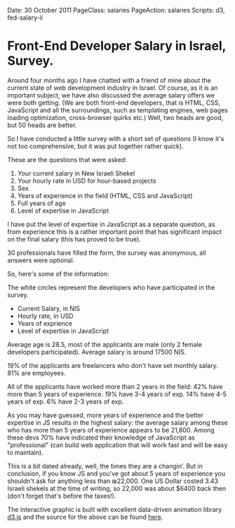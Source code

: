 Date: 30 October 2011
PageClass: salaries
PageAction: salaries
Scripts: d3, fed-salary-il

# Front-End Developer Salary in Israel, Survey.

Around four months ago I have chatted with a friend of mine about the current state of web development industry in Israel. Of course, as it is an important subject, we have also discussed the average salary offers we were both getting. (We are both front-end developers, that is HTML, CSS, JavaScript and all the surroundings, such as templating engines, web pages loading optimization, cross-browser quirks etc.) Well, two heads are good, but 50 heads are better. 

So I have conducted a little survey with a short set of questions (I know it's not too comprehensive, but it was put together rather quick). 

These are the questions that were asked:

1. Your current salary in New Israeli Shekel
2. Your hourly rate in USD for hour-based projects
3. Sex
4. Years of experience in the field (HTML, CSS and JavaScript)
5. Full years of age
6. Level of expertise in JavaScript

I have put the level of expertise in JavaScript as a separate question, as from experience this is a rather important point that has significant impact on the final salary (this has proved to be true).

30 professionals have filled the form, the survey was anonymous, all answers were optional.

So, here's some of the information:

<div class="canvas"></div>
<div class="legend">
  <p>The white circles represent the developers who have participated in the survey.</p>
  <ul class="controls">
    <li><span class="first">Current Salary, in NIS</span></li>
    <li><span class="second">Hourly rate, in USD</span></li>
    <li><span class="third">Years of exprience</span></li>
    <li><span class="fourth">Level of expertise in JavaScript</span></li>
  </ul>
</div>

Average age is 28.5, most of the applicants are male (only 2 female developers participated). Average salary is around 17500 NIS. 

19% of the applicants are freelancers who don't have set monthly salary. 81% are employees.

All of the applicants have worked more than 2 years in the field:
42% have more than 5 years of experience.
19% have 3-4 years of exp.
14% have 4-5 years of exp.
6% have 2-3 years of exp.

As you may have guessed, more years of experience and the better expertise in JS results in the highest salary:
the average salary among these who has more than 5 years of experience appears to be 21,800. 
Among these devs 70% have indicated their knowledge of JavaScript as "professional" (can build web application that will work fast and will be easy to maintain).

This is a bit dated already, well, the times they are a changin’. But in conclusion, if you know JS and you've got about 5 years of experience you shouldn't ask for anything less than ₪22,000. One US Dollar costed 3.43 Israeli shekels at the time of writing, so 22,000 was about $6400 back then (don't forget that's before the taxes!).

The interactive graphic is built with excellent data-driven animation library [d3.js](http://mbostock.github.com/d3/) and the source for the above can be found [here](/mr/js/fed-salary-il.js).